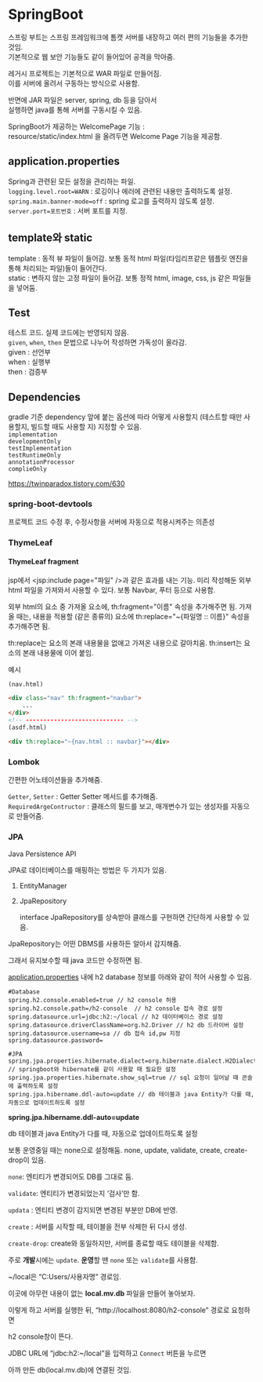 # SpringBoot  
스프링 부트는 스프링 프레임워크에 톰캣 서버를 내장하고 여러 편의 기능들을 추가한 것임.  
기본적으로 웹 보안 기능들도 같이 들어있어 공격을 막아줌.  

레거시 프로젝트는 기본적으로 WAR 파일로 만들어짐.  
이를 서버에 올려서 구동하는 방식으로 사용함.  

반면에 JAR 파일은 server, spring, db 등을 담아서  
실행하면 java를 통해 서버를 구동시킬 수 있음.

SpringBoot가 제공하는 WelcomePage 기능 :  
resource/static/index.html 을 올려두면 Welcome Page 기능을 제공함.  

## application.properties  
Spring과 관련된 모든 설정을 관리하는 파일.  
`logging.level.root=WARN` : 로깅이나 에러에 관련된 내용만 출력하도록 설정.  
`spring.main.banner-mode=off` : spring 로고를 출력하지 않도록 설정.  
`server.port=포트번호` : 서버 포트를 지정.  


## template와 static  
template : 동적 뷰 파일이 들어감. 보통 동적 html 파일(타임리프같은 템플릿 엔진을 통해 처리되는 파일)들이 들어간다.   
static : 변하지 않는 고정 파일이 들어감. 보통 정적 html, image, css, js 같은 파일들을 넣어둠.  

## Test  
테스트 코드. 실제 코드에는 반영되지 않음.  
`given`, `when`, `then` 문법으로 나누어 작성하면 가독성이 올라감.  
given : 선언부  
when : 실행부  
then : 검증부  

## Dependencies  
gradle 기준 dependency 앞에 붙는 옵션에 따라 어떻게 사용할지 (테스트할 때만 사용할지, 빌드할 때도 사용할 지) 지정할 수 있음.  
`implementation`  
`developmentOnly`  
`testImplementation`  
`testRuntimeOnly`  
`annotationProcessor`  
`complieOnly`  

https://twinparadox.tistory.com/630  

### spring-boot-devtools  
프로젝트 코드 수정 후, 수정사항을 서버에 자동으로 적용시켜주는 의존성  

### ThymeLeaf  

#### ThymeLeaf fragment
jsp에서 <jsp:include page="파일" />과 같은 효과를 내는 기능.
미리 작성해둔 외부 html 파일을 가져와서 사용할 수 있다.
보통 Navbar, 푸터 등으로 사용함.

외부 html의 요소 중 가져올 요소에, th:fragment="이름" 속성을 추가해주면 됨.
가져올 때는, 내용을 적용할 (같은 종류의) 요소에 th:replace="~{파일명 :: 이름}" 속성을 추가해주면 됨.

th:replace는 요소의 본래 내용물을 없애고 가져온 내용으로 갈아치움.
th:insert는 요소의 본래 내용물에 이어 붙임.

예시
```html
(nav.html)

<div class="nav" th:fragment="navbar">
	...
</div>
<!-- ---------------------------- -->
(asdf.html)

<div th:replace="~{nav.html :: navbar}"></div>
```

### Lombok  
간편한 어노테이션들을 추가해줌.  

`Getter`, `Setter` : Getter Setter 메서드를 추가해줌.  
`RequiredArgeContructor` : 클래스의 필드를 보고, 매개변수가 있는 생성자를 자동으로 만들어줌.  

### JPA  

Java Persistence API  

JPA로 데이터베이스를 매핑하는 방법은 두 가지가 있음.  

1. EntityManager  
    
    
2. JpaRepository  
    
    interface JpaRepository를 상속받아 클래스를 구현하면 간단하게 사용할 수 있음.  
    

JpaRepository는 어떤 DBMS를 사용하든 알아서 감지해줌.  

그래서 유지보수할 때 java 코드만 수정하면 됨.  

[application.properties](http://application.properties) 내에 h2 database 정보를 아래와 같이 적어 사용할 수 있음.

```
#Database
spring.h2.console.enabled=true // h2 console 허용
spring.h2.console.path=/h2-console  // h2 console 접속 경로 설정
spring.datasource.url=jdbc:h2:~/local // h2 데이터베이스 경로 설정
spring.datasource.driverClassName=org.h2.Driver // h2 db 드라이버 설정
spring.datasource.username=sa // db 접속 id,pw 지정
spring.datasource.password=

#JPA
spring.jpa.properties.hibernate.dialect=org.hibernate.dialect.H2Dialect  // springboot와 hibernate를 같이 사용할 때 필요한 설정
spring.jpa.properties.hibernate.show_sql=true // sql 요청이 일어날 때 콘솔에 출력하도록 설정
spring.jpa.hibername.ddl-auto=update // db 테이블과 java Entity가 다를 때, 자동으로 업데이트하도록 설정 
```

**spring.jpa.hibername.ddl-auto=update** 

 db 테이블과 java Entity가 다를 때, 자동으로 업데이트하도록 설정 

 보통 운영중일 때는 none으로 설정해둠.
 none, update, validate, create, create-drop이 있음.

`none`: 엔티티가 변경되어도 DB를 그대로 둠.

`validate`: 엔티티가 변경되었는지 ‘검사’만 함.

`updata` : 엔티티 변경이 감지되면 변경된 부분만 DB에 반영.

`create` : 서버를 시작할 때, 테이블을 전부 삭제한 뒤 다시 생성.

`create-drop`: create와 동일하지만, 서버를 종료할 때도 테이블을 삭제함.

주로 **개발**시에는 `update`. **운영**할 땐 `none` 또는 `validate`를 사용함.

~/local은 “C:Users/사용자명” 경로임.

이곳에 아무런 내용이 없는 **local.mv.db** 파일을 만들어 놓아보자.

이렇게 하고 서버를 실행한 뒤, “http://localhost:8080/h2-console” 경로로 요청하면

h2 console창이 뜬다.

JDBC URL에 “jdbc:h2:~/local”을 입력하고 `Connect` 버튼을 누르면

아까 만든 db(local.mv.db)에 연결된 것임.